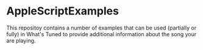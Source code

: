 # AppleScriptExamples

This repositoy contains a number of examples that can be used (partially or fully) in What's Tuned
to provide additional information about the song your are playing.
